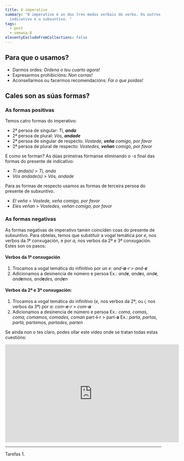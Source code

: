 ```yaml
---
title: O imperativo
summary: "O imperativo é un dos tres modos verbais do verbo. Os outros dous son
  indicativo e o subxuntivo. "
tags:
  - post
  - semana-8
eleventyExcludeFromCollections: false
---
```

## Para que o usamos?

* Darmos ordes: *Ordena o teu cuarto agora!*
* Expresarmos prohibicións: *Non corras!*
* Aconsellarmos ou facermos recomendacións: *Fai o que poidas!*

## Cales son as súas formas?

### As formas positivas

Temos catro formas do imperativo:

* 2ª persoa de singular: *Ti, **anda***
* 2ª persoa de plural: *Vós, **andade*** 
* 2ª persoa de singular de respecto: *Vostede, **veña** comigo, por favor*
* 2ª persoa de plural de respecto: *Vostedes, **veñan** comigo, por favor* 

E como se forman?  As dúas primeiras fórmanse eliminando o *\-s* final das formas do presente de indicativo:

* *Ti anda(s)* > *Ti, anda*
* *Vós andade(s)* > *Vós, andade* 

Para as formas de respecto usamos as formas de terceira persoa do presente de subxuntivo.

* *El veña* > *Vostede, veña comigo, por favor*
* *Eles veñan* > *Vostedes, veñan comigo, por favor*

### As formas negativas

As formas negativas de imperativo tamén coinciden coas do presente de subxuntivo. Para obtelas, temos que substituír a vogal temática por *e,* nos verbos da 1ª conxugación, e por *a,* nos verbos da 2ª e 3ª conxugación. Estes son os pasos:

#### Verbos da 1ª conxugación

1. Trocamos a vogal temática do infinitivo por un *e:* *and-**a**-r* > *and-**e***
2. Adicionamos a desinencia de número e persoa Ex.: *and**e**, and**e**s, and**e**, and**e**mos, and**e**des, and**e**n*

#### Verbos da 2ª e 3ª conxugación:

1. Trocamos a vogal temática do infinitivo (*e,* nos verbos da 2ª, ou *i,* nos verbos da 3ª) por *a:* *com-**e**-r* > *com-**a*** 
2. Adicionamos a desinencia de número e persoa Ex.: *coma, comas, coma, comamos, comades, coman* part-**i**-r > part-**a** Ex.: *parta, partas, parta, partamos, partades, parten*

Se aínda non o tes claro, podes ollar este vídeo onde se tratan todas estas cuestións:

<iframe width="560" height="315" src="https://www.youtube.com/embed/8bEaMYLQwj4" frameborder="0" allow="accelerometer; autoplay; encrypted-media; gyroscope; picture-in-picture" allowfullscreen></iframe>

---

Tarefas
1. 